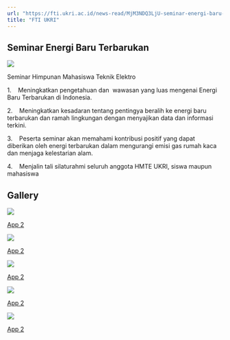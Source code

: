 ```yaml
---
url: "https://fti.ukri.ac.id/news-read/MjM3NDQ3LjU-seminar-energi-baru-terbarukan"
title: "FTI UKRI"
---
```


## Seminar Energi Baru Terbarukan

![](https://fti.ukri.ac.id/storage/upload/file/berita/thumbnail/file_1699183335_seminar_energi_baru_terbarukan.jpg)

Seminar Himpunan Mahasiswa Teknik Elektro



1.    Meningkatkan pengetahuan dan  wawasan yang luas mengenai Energi Baru Terbarukan di Indonesia.

2.    Meningkatkan kesadaran tentang pentingya beralih ke energi baru terbarukan dan ramah lingkungan dengan menyajikan data dan informasi terkini.

3.    Peserta seminar akan memahami kontribusi positif yang dapat diberikan oleh energi terbarukan dalam mengurangi emisi gas rumah kaca dan menjaga kelestarian alam.

4.    Menjalin tali silaturahmi seluruh anggota HMTE UKRI, siswa maupun mahasiswa

## Gallery

![](https://fti.ukri.ac.id/storage/upload/file/berita/gallery/berita_1699183335foto_seminar_4.jpg)

[App 2](https://fti.ukri.ac.id/storage/upload/file/berita/gallery/berita_1699183335foto_seminar_4.jpg "App 2")

![](https://fti.ukri.ac.id/storage/upload/file/berita/gallery/berita_1699183335foto_seminar_3.jpg)

[App 2](https://fti.ukri.ac.id/storage/upload/file/berita/gallery/berita_1699183335foto_seminar_3.jpg "App 2")

![](https://fti.ukri.ac.id/storage/upload/file/berita/gallery/berita_1699183335foto_seminar_2.jpg)

[App 2](https://fti.ukri.ac.id/storage/upload/file/berita/gallery/berita_1699183335foto_seminar_2.jpg "App 2")

![](https://fti.ukri.ac.id/storage/upload/file/berita/gallery/berita_1699183335foto_seminar_1.jpg)

[App 2](https://fti.ukri.ac.id/storage/upload/file/berita/gallery/berita_1699183335foto_seminar_1.jpg "App 2")

![](https://fti.ukri.ac.id/storage/upload/file/berita/gallery/berita_1699184654foto_seminar_5.jpg)

[App 2](https://fti.ukri.ac.id/storage/upload/file/berita/gallery/berita_1699184654foto_seminar_5.jpg "App 2")